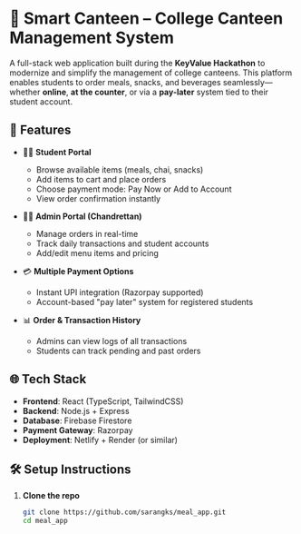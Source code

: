 # 🍱 Smart Canteen – College Canteen Management System

A full-stack web application built during the **KeyValue Hackathon** to modernize and simplify the management of college canteens. This platform enables students to order meals, snacks, and beverages seamlessly—whether **online**, **at the counter**, or via a **pay-later** system tied to their student account.

## 🚀 Features

- 🧑‍🎓 **Student Portal**
  - Browse available items (meals, chai, snacks)
  - Add items to cart and place orders
  - Choose payment mode: Pay Now or Add to Account
  - View order confirmation instantly

- 🧑‍💼 **Admin Portal (Chandrettan)**
  - Manage orders in real-time
  - Track daily transactions and student accounts
  - Add/edit menu items and pricing

- 💳 **Multiple Payment Options**
  - Instant UPI integration (Razorpay supported)
  - Account-based "pay later" system for registered students

- 📊 **Order & Transaction History**
  - Admins can view logs of all transactions
  - Students can track pending and past orders

## 🌐 Tech Stack

- **Frontend**: React (TypeScript, TailwindCSS)
- **Backend**: Node.js + Express
- **Database**: Firebase Firestore
- **Payment Gateway**: Razorpay
- **Deployment**: Netlify + Render (or similar)

## 🛠️ Setup Instructions

1. **Clone the repo**
   ```bash
   git clone https://github.com/sarangks/meal_app.git
   cd meal_app
